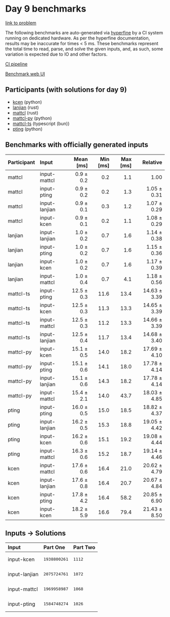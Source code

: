 # Day 9 benchmarks

[link to problem](https://adventofcode.com/2023/day/9)

The following benchmarks are auto-generated via
[hyperfine](https://github.com/sharkdp/hyperfine) by a CI system running on
dedicated hardware. As per the hyperfine documentation, results may be
inaccurate for times < 5 ms. These benchmarks represent the total time to read,
parse, and solve the given inputs, and, as such, some variation is expected due
to IO and other factors.

[CI pipeline](http://ci.papercode.net:8080/teams/main/pipelines/aoc2023)

[Benchmark web UI](https://aoc.ancalagon.black)


## Participants (with solutions for day 9)

- [kcen](https://github.com/kcen/aoc2023) (python)
- [lanjian](https://github.com/lanjian/aoc-2023) (rust)
- [mattcl](https://github.com/mattcl/aoc2023) (rust)
- [mattcl-py](https://github.com/mattcl/aoc2023-py) (python)
- [mattcl-ts](https://github.com/mattcl/aoc2023-js) (typescript (bun))
- [pting](https://github.com/pting/aoc2023) (python)


## Benchmarks with officially generated inputs

| Participant | Input | Mean [ms] | Min [ms] | Max [ms] | Relative |
|:---|:---|---:|---:|---:|---:|
| mattcl | input-mattcl | 0.9 ± 0.2 | 0.2 | 1.1 | 1.00 |
| mattcl | input-pting | 0.9 ± 0.2 | 0.2 | 1.3 | 1.05 ± 0.31 |
| mattcl | input-lanjian | 0.9 ± 0.1 | 0.3 | 1.2 | 1.07 ± 0.29 |
| mattcl | input-kcen | 0.9 ± 0.1 | 0.2 | 1.1 | 1.08 ± 0.29 |
| lanjian | input-lanjian | 1.0 ± 0.2 | 0.7 | 1.6 | 1.14 ± 0.38 |
| lanjian | input-pting | 1.0 ± 0.2 | 0.7 | 1.6 | 1.15 ± 0.36 |
| lanjian | input-kcen | 1.0 ± 0.2 | 0.7 | 1.6 | 1.17 ± 0.39 |
| lanjian | input-mattcl | 1.0 ± 0.4 | 0.7 | 4.1 | 1.18 ± 0.56 |
| mattcl-ts | input-pting | 12.5 ± 0.3 | 11.6 | 13.4 | 14.63 ± 3.39 |
| mattcl-ts | input-kcen | 12.5 ± 0.3 | 11.3 | 13.3 | 14.65 ± 3.39 |
| mattcl-ts | input-mattcl | 12.5 ± 0.3 | 11.2 | 13.3 | 14.66 ± 3.39 |
| mattcl-ts | input-lanjian | 12.5 ± 0.4 | 11.7 | 13.4 | 14.68 ± 3.40 |
| mattcl-py | input-kcen | 15.1 ± 0.5 | 14.0 | 18.2 | 17.69 ± 4.10 |
| mattcl-py | input-pting | 15.1 ± 0.6 | 14.1 | 18.0 | 17.78 ± 4.14 |
| mattcl-py | input-lanjian | 15.1 ± 0.6 | 14.3 | 18.2 | 17.78 ± 4.14 |
| mattcl-py | input-mattcl | 15.4 ± 2.1 | 14.0 | 43.7 | 18.03 ± 4.85 |
| pting | input-pting | 16.0 ± 0.5 | 15.0 | 18.5 | 18.82 ± 4.37 |
| pting | input-lanjian | 16.2 ± 0.5 | 15.3 | 18.8 | 19.05 ± 4.42 |
| pting | input-kcen | 16.2 ± 0.6 | 15.1 | 19.2 | 19.08 ± 4.44 |
| pting | input-mattcl | 16.3 ± 0.6 | 15.2 | 18.7 | 19.14 ± 4.46 |
| kcen | input-mattcl | 17.6 ± 0.6 | 16.4 | 21.0 | 20.62 ± 4.79 |
| kcen | input-lanjian | 17.6 ± 0.8 | 16.4 | 20.7 | 20.67 ± 4.84 |
| kcen | input-pting | 17.8 ± 4.2 | 16.4 | 58.2 | 20.85 ± 6.90 |
| kcen | input-kcen | 18.2 ± 5.9 | 16.6 | 79.4 | 21.43 ± 8.50 |


## Inputs -> Solutions

| Input | Part One | Part Two |
|:---|:---|:---|
|input-kcen|<pre>1938800261</pre>|<pre>1112</pre>|
|input-lanjian|<pre>2075724761</pre>|<pre>1072</pre>|
|input-mattcl|<pre>1969958987</pre>|<pre>1068</pre>|
|input-pting|<pre>1584748274</pre>|<pre>1026</pre>|